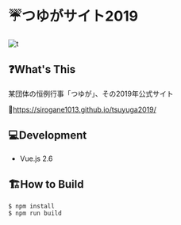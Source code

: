 # ☔つゆがサイト2019
![t](https://user-images.githubusercontent.com/40066368/136482834-8f3dac99-253b-4328-b1ac-11932281e026.png)

## ❓What's This
某団体の恒例行事「つゆが」、その2019年公式サイト

🔗https://sirogane1013.github.io/tsuyuga2019/

## 💻Development
- Vue.js 2.6

## 🏗️How to Build

```
$ npm install
$ npm run build
```
